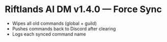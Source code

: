 # Riftlands AI DM v1.4.0 — Force Sync
- Wipes all old commands (global + guild)
- Pushes commands back to Discord after clearing
- Logs each synced command name
